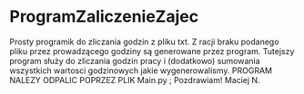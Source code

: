 # ProgramZaliczenieZajec
Prosty programik do zliczania godzin z pliku txt. Z racji braku podanego pliku przez prowadzącego godziny są generowane przez program.
Tutejszy program służy do zliczania godzin pracy i (dodatkowo) sumowania wszystkich wartosci godzinowych jakie wygenerowalismy.
PROGRAM NALEZY ODPALIC POPRZEZ PLIK Main.py ;
Pozdrawiam!
Maciej N.
